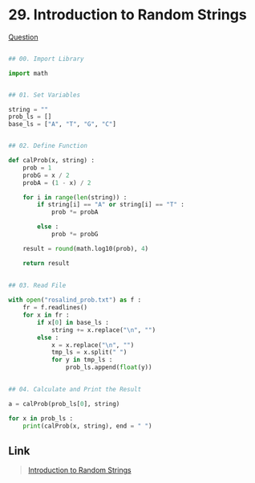 # 29. Introduction to Random Strings

[Question](http://rosalind.info/problems/prob/)

 
```python

## 00. Import Library

import math


## 01. Set Variables

string = ""
prob_ls = []
base_ls = ["A", "T", "G", "C"]


## 02. Define Function

def calProb(x, string) :
	prob = 1
	probG = x / 2
	probA = (1 - x) / 2

	for i in range(len(string)) :
		if string[i] == "A" or string[i] == "T" :
			prob *= probA

		else :
			prob *= probG

	result = round(math.log10(prob), 4)

	return result
  
  
## 03. Read File

with open("rosalind_prob.txt") as f :
	fr = f.readlines()
	for x in fr :
		if x[0] in base_ls :
			string += x.replace("\n", "")
		else :
			x = x.replace("\n", "")
			tmp_ls = x.split(" ")
			for y in tmp_ls :
				prob_ls.append(float(y))
        

## 04. Calculate and Print the Result

a = calProb(prob_ls[0], string)

for x in prob_ls :
	print(calProb(x, string), end = " ")

```


## Link

> [Introduction to Random Strings](http://rosalind.info/problems/prob/)
